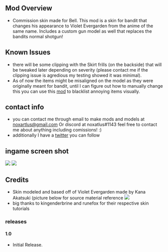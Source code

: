 ## Mod Overview
- Commission skin made for Bell. This mod is a skin for bandit that changes his appearance to Violet Evergarden from the anime of the same name. Includes a custom gun model as well that replaces the bandits normal shotgun!

## Known Issues
- there will be some clipping with the Skirt frills (on the backside) that will be tweaked later depending on severity (please contact me if the clipping issue is agredious my testing showed it was minimal).
- As of now the items might be misaligned on the model as they were originally meant for bandit, until I can figure out how to manually change this you can use this [mod](https://thunderstore.io/package/KingEnderBrine/PartialItemDisplay/) to blacklist annoying items visually.

## contact info
- you can contact me through email to make mods and models at noxartlus@gmail.com Or discord at noxatlus#1143 feel free to contact me about anything including comissions! :)
- additionally I have a [twitter](https://twitter.com/Nox57589027) you can follow 

## ingame screen shot
[![](https://media.discordapp.net/attachments/696430448380870669/1042290740144918638/image.png?width=1202&height=676)]()
[![](https://media.discordapp.net/attachments/696430448380870669/1042291429113876510/image.png?width=1202&height=676)]()

## Credits
- Skin modeled and based off of Violet Evergarden made by Kana Akatsuki (picture below for source material reference
[![](https://cdn.discordapp.com/attachments/696430448380870669/1042289493895553124/unknown.png)]()
- big thanks to kingenderbrine and runefox for their respective skin tutorials

### releases
####  1.0
- Initial Release.